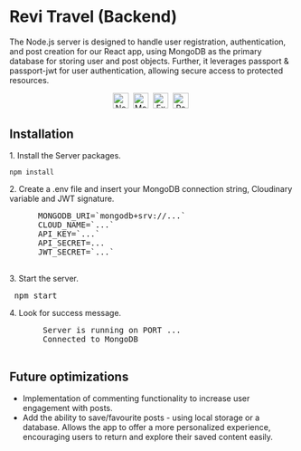 <div id="header">
  <h1>Revi Travel (Backend)</h1>
  <p> The Node.js server is designed to handle user registration, authentication, and post creation for our React app, using MongoDB as the primary database for storing user and post objects. Further, it leverages passport & passport-jwt for user authentication, allowing secure access to protected resources. </p>
</div>
<div align="center">
  <img src="https://img.shields.io/badge/node.js-white?style=for-the-badge&logo=Node.js&logoColor=339933" alt="Node JS Logo" height="27.5"/>&nbsp;
  <img src="https://img.shields.io/badge/-MongoDB-13aa52?style=for-the-badge&logo=mongodb&logoColor=white" alt="Mongo db" height="27.5"/>&nbsp;
  <img src="https://img.shields.io/badge/express.js-%23404d59.svg?style=for-the-badge&logo=express&logoColor=%2361DAFB" alt="Express JS Logo" height="27.5"/>&nbsp;
  <img src="https://img.shields.io/badge/Passport_Js-black?style=for-the-badge&logo=passport&logoColor=" alt="Passport JS Logo" height="27.5"/>&nbsp;
</div>
<div>
  <h2>Installation</h2>
  <p> 1. Install the Server packages. </p>
  <div class="highlight highlight-source-js notranslate position-relative overflow-auto" dir="auto">
    <code>npm install</code>
  </div>
  <p> 2. Create a .env file and insert your MongoDB connection string, Cloudinary variable and JWT signature. </p>
  <div class="highlight highlight-source-js notranslate position-relative overflow-auto" dir="auto">
    <pre>
      <span class="pl-c1">MONGODB_URI</span><span class="pl-c1">=</span><span class="pl-s">`mongodb+srv://...`</span>
      <span class="pl-c1">CLOUD_NAME</span><span class="pl-c1">=</span><span class="pl-s">`...`</span>
      <span class="pl-c1">API_KEY</span><span class="pl-c1">=</span><span class="pl-s">`...`</span>
      <span class="pl-c1">API_SECRET</span><span class="pl-c1">=</span><span class="pl-s">...</span>
      <span class="pl-c1">JWT_SECRET</span><span class="pl-c1">=</span><span class="pl-s">`...`</span>
    </pre>
  </div>
  <p> 3. Start the server. </p>
  <div class="highlight highlight-source-js notranslate position-relative overflow-auto" dir="auto">
    <pre><span> npm start </span></pre>
  </div>
  <p> 4. Look for success message. </p>
  <div class="highlight highlight-source-js notranslate position-relative overflow-auto" dir="auto">
    <pre>
      <span> Server is running on PORT ... </span>
      <span> Connected to MongoDB </span>
    </pre>
  </div>
</div>
<div>
  <h2>Future optimizations</h2>
  <ul>
    <li>Implementation of commenting functionality to increase user engagement with posts.</li>
    <li>Add the ability to save/favourite posts - using local storage or a database. Allows the app to offer a more personalized experience, encouraging users to return and explore their saved content easily.</li>
  </ul>
</div>
